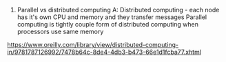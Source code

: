 1) Parallel vs distributed computing
A: Distributed computing - each node has it's own CPU and memory and they transfer messages
Parallel computing is tightly couple form of distributed computing when processors use same memory

https://www.oreilly.com/library/view/distributed-computing-in/9781787126992/7478b64c-8de4-4db3-b473-66e1d1fcba77.xhtml
